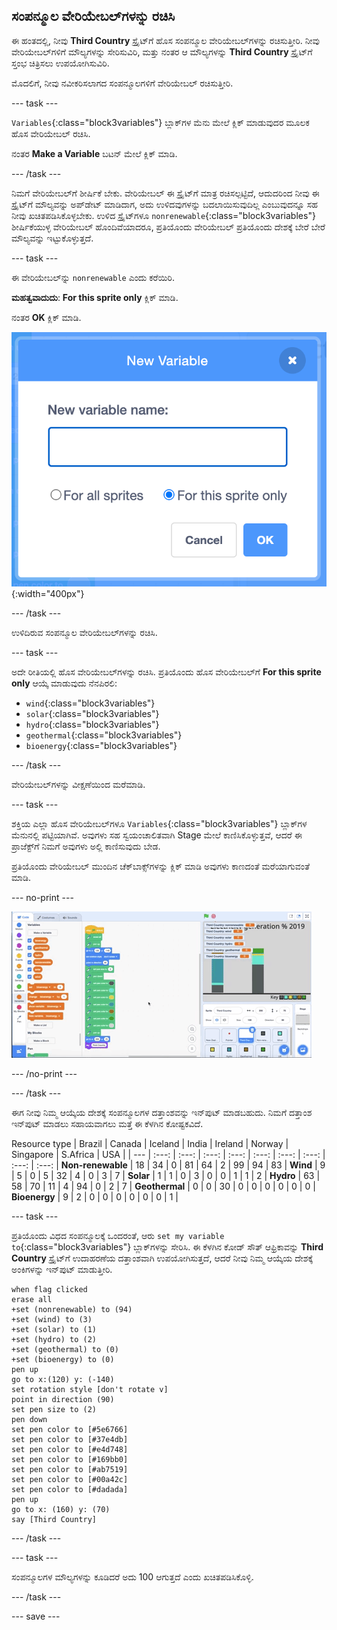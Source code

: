 ## ಸಂಪನ್ಮೂಲ ವೇರಿಯೇಬಲ್‌ಗಳನ್ನು ರಚಿಸಿ

ಈ ಹಂತದಲ್ಲಿ, ನೀವು **Third Country** ಸ್ಪ್ರೈಟ್‌ಗೆ ಹೊಸ ಸಂಪನ್ಮೂಲ ವೇರಿಯೇಬಲ್‌ಗಳನ್ನು ರಚಿಸುತ್ತೀರಿ. ನೀವು ವೇರಿಯೇಬಲ್‌ಗಳಿಗೆ ಮೌಲ್ಯಗಳನ್ನು ಸೇರಿಸುವಿರಿ, ಮತ್ತು ನಂತರ ಆ ಮೌಲ್ಯಗಳನ್ನು **Third Country** ಸ್ಪ್ರೈಟ್‌ಗೆ ಸ್ತಂಭ ಚಿತ್ರಿಸಲು ಉಪಯೋಗಿಸುವಿರಿ.

ಮೊದಲಿಗೆ, ನೀವು ನವೀಕರಿಸಲಾಗದ ಸಂಪನ್ಮೂಲಗಳಿಗೆ ವೇರಿಯೇಬಲ್‌ ರಚಿಸುತ್ತೀರಿ.

--- task ---

`Variables`{:class="block3variables"} ಬ್ಲಾಕ್‌ಗಳ ಮೆನು ಮೇಲೆ ಕ್ಲಿಕ್‌ ಮಾಡುವುದರ ಮೂಲಕ ಹೊಸ ವೇರಿಯೇಬಲ್‌ ರಚಿಸಿ.

ನಂತರ **Make a Variable** ಬಟನ್‌ ಮೇಲೆ ಕ್ಲಿಕ್‌ ಮಾಡಿ.

--- /task ---

ನಿಮಗೆ ವೇರಿಯೇಬಲ್‌ಗೆ ಶೀರ್ಷಿಕೆ ಬೇಕು. ವೇರಿಯೇಬಲ್‌ ಈ ಸ್ಪ್ರೈಟ್‌ಗೆ ಮಾತ್ರ ರಚಿಸಲ್ಪಟ್ಟಿದೆ, ಆದುದರಿಂದ ನೀವು ಈ ಸ್ಪ್ರೈಟ್‌ಗೆ ಮೌಲ್ಯವನ್ನು ಅಪ್‌ಡೇಟ್‌ ಮಾಡಿದಾಗ, ಅದು ಉಳಿದವುಗಳನ್ನು ಬದಲಾಯಿಸುವುದಿಲ್ಲ ಎಂಬುವುದನ್ನೂ ಸಹ ನೀವು ಖಚಿತಪಡಿಸಿಕೊಳ್ಳಬೇಕು. ಉಳಿದ ಸ್ಪ್ರೈಟ್‌ಗಳೂ `nonrenewable`{:class="block3variables"} ಶೀರ್ಷಿಕೆಯುಳ್ಳ ವೇರಿಯೇಬಲ್‌ ಹೊಂದಿವೆಯಾದರೂ, ಪ್ರತಿಯೊಂದು ವೇರಿಯೇಬಲ್‌ ಪ್ರತಿಯೊಂದು ದೇಶಕ್ಕೆ ಬೇರೆ ಬೇರೆ ಮೌಲ್ಯವನ್ನು ಇಟ್ಟುಕೊಳ್ಳುತ್ತದೆ.

--- task ---

ಈ ವೇರಿಯೇಬಲ್‌ನ್ನು `nonrenewable` ಎಂದು ಕರೆಯಿರಿ.

**ಮಹತ್ವವಾದುದು**: **For this sprite only** ಕ್ಲಿಕ್‌ ಮಾಡಿ.

ನಂತರ **OK** ಕ್ಲಿಕ್‌ ಮಾಡಿ.

![ವಿದ್ಯುತ್‌ ಹೆಸರಿಸುವ ವೇರಿಯೇಬಲ್‌ಗಳ ಪಿಎನ್‌ಜಿ](images/electricity-naming-variables.png){:width="400px"}

--- /task ---

ಉಳಿದಿರುವ ಸಂಪನ್ಮೂಲ ವೇರಿಯೇಬಲ್‌ಗಳನ್ನು ರಚಿಸಿ.

--- task ---

ಅದೇ ರೀತಿಯಲ್ಲಿ ಹೊಸ ವೇರಿಯೇಬಲ್‌ಗಳನ್ನು ರಚಿಸಿ. ಪ್ರತಿಯೊಂದು ಹೊಸ ವೇರಿಯೇಬಲ್‌ಗೆ **For this sprite only** ಆಯ್ಕೆ ಮಾಡುವುದು ನೆನಪಿರಲಿ:
+ `wind`{:class="block3variables"}
+ `solar`{:class="block3variables"}
+ `hydro`{:class="block3variables"}
+ `geothermal`{:class="block3variables"}
+ `bioenergy`{:class="block3variables"}

--- /task ---

ವೇರಿಯೇಬಲ್‌ಗಳನ್ನು ವೀಕ್ಷಣೆಯಿಂದ ಮರೆಮಾಡಿ.

--- task ---

ಶಕ್ತಿಯ ಎಲ್ಲಾ ಹೊಸ ವೇರಿಯೇಬಲ್‌ಗಳೂ `Variables`{:class="block3variables"} ಬ್ಲಾಕ್‌ಗಳ ಮೆನುನಲ್ಲಿ ಪಟ್ಟಿಯಾಗಿವೆ. ಅವುಗಳು ಸಹ ಸ್ವಯಂಚಾಲಿತವಾಗಿ Stage ಮೇಲೆ ಕಾಣಿಸಿಕೊಳ್ಳುತ್ತವೆ, ಆದರೆ ಈ ಪ್ರಾಜೆಕ್ಟ್‌ಗೆ ನಿಮಗೆ ಅವುಗಳು ಅಲ್ಲಿ ಕಾಣಿಸುವುದು ಬೇಡ.

ಪ್ರತಿಯೊಂದು ವೇರಿಯೇಬಲ್‌ ಮುಂದಿನ ಚೆಕ್‌ಬಾಕ್ಸ್‌ಗಳನ್ನು ಕ್ಲಿಕ್‌ ಮಾಡಿ ಅವುಗಳು ಕಾಣದಂತೆ ಮರೆಯಾಗುವಂತೆ ಮಾಡಿ.

--- no-print ---

![ವೇರಿಯೇಬಲ್‌ಗಳನ್ನು ಮರೆಮಾಡುತ್ತಿರುವುದರ ಜಿಐಎಫ್](images/hiding-variables.gif)

--- /no-print ---

--- /task ---

ಈಗ ನೀವು ನಿಮ್ಮ ಆಯ್ಕೆಯ ದೇಶಕ್ಕೆ ಸಂಪನ್ಮೂಲಗಳ ದತ್ತಾಂಶವನ್ನು ಇನ್‌ಪುಟ್‌ ಮಾಡಬಹುದು. ನಿಮಗೆ ದತ್ತಾಂಶ ಇನ್‌ಪುಟ್‌ ಮಾಡಲು ಸಹಾಯವಾಗಲು ಮತ್ತೆ ಈ ಕೆಳಗಿನ ಕೋಷ್ಟಕವಿದೆ.

Resource type | Brazil | Canada | Iceland | India | Ireland | Norway | Singapore | S.Africa | USA | | --- | :---: | :---: | :---: | :---: | :---: | :---: | :---: | :---: | :---: | **Non-renewable** | 18 | 34 | 0 | 81 | 64 | 2 | 99 | 94 | 83 | **Wind** | 9 | 5 | 0 | 5 | 32 | 4 | 0 | 3 | 7 | **Solar** | 1 | 1 | 0 | 3 | 0 | 0 | 1 | 1 | 2 | **Hydro** | 63 | 58 | 70 | 11 | 4 | 94 | 0 | 2 | 7 | **Geothermal** | 0 | 0 | 30 | 0 | 0 | 0 | 0 | 0 | 0 | **Bioenergy** | 9 | 2 | 0 | 0 | 0 | 0 | 0 | 0 | 1 |

--- task ---

ಪ್ರತಿಯೊಂದು ವಿಧದ ಸಂಪನ್ಮೂಲಕ್ಕೆ ಒಂದರಂತೆ, ಆರು `set my variable to`{:class="block3variables"} ಬ್ಲಾಕ್‌ಗಳನ್ನು ಸೇರಿಸಿ. ಈ ಕೆಳಗಿನ ಕೋಡ್‌ ಸೌತ್‌ ಆಫ್ರಿಕಾವನ್ನು **Third Country** ಸ್ಪ್ರೈಟ್‌ಗೆ ಉದಾಹರಣೆಯ ದತ್ತಾಂಶವಾಗಿ ಉಪಯೋಗಿಸುತ್ತದೆ, ಆದರೆ ನೀವು ನಿಮ್ಮ ಆಯ್ಕೆಯ ದೇಶಕ್ಕೆ ಅಂಕಿಗಳನ್ನು ಇನ್‌ಪುಟ್‌ ಮಾಡುತ್ತೀರಿ.

```blocks3
when flag clicked
erase all
+set (nonrenewable) to (94)
+set (wind) to (3)
+set (solar) to (1)
+set (hydro) to (2)
+set (geothermal) to (0)
+set (bioenergy) to (0)
pen up
go to x:(120) y: (-140)
set rotation style [don't rotate v]
point in direction (90)
set pen size to (2)
pen down
set pen color to [#5e6766]
set pen color to [#37e4db]
set pen color to [#e4d748]
set pen color to [#169bb0]
set pen color to [#ab7519]
set pen color to [#00a42c]
set pen color to [#dadada]
pen up
go to x: (160) y: (70)
say [Third Country]
```

--- /task ---

--- task ---

ಸಂಪನ್ಮೂಲಗಳ ಮೌಲ್ಯಗಳನ್ನು ಕೂಡಿದರೆ ಅದು 100 ಆಗುತ್ತದೆ ಎಂದು ಖಚಿತಪಡಿಸಿಕೊಳ್ಳಿ.

--- /task ---

--- save ---
